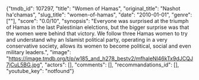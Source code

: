 {"tmdb_id": 107297, "title": "Women of Hamas", "original_title": "Nashot ha'chamas", "slug_title": "women-of-hamas", "date": "2010-01-01", "genre": [""], "score": "0.0/10", "synopsis": "Everyone was surprised at the triumph of Hamas in the last Palestinian elelctions, but the bigger surprise was that the women were behind that victory. We follow three Hamas women to try and understand why an Islamist political party, operating in a very conservative society, allows its women to become political, social and even military leaders.", "image": "https://image.tmdb.org/t/p/w185_and_h278_bestv2/mfhaleNl46kTx9dJCQJ7jCuL5BG.jpg", "actors": [], "comments": [], "recommandations_id": [], "youtube_key": "notfound"}